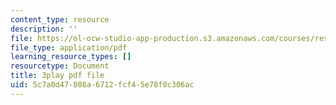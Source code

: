 ```yaml
---
content_type: resource
description: ''
file: https://ol-ocw-studio-app-production.s3.amazonaws.com/courses/res-9-003-brains-minds-and-machines-summer-course-summer-2015/5c7a0d47808a6712fcf45e78f0c306ac_FMb-HSnaNs4.pdf
file_type: application/pdf
learning_resource_types: []
resourcetype: Document
title: 3play pdf file
uid: 5c7a0d47-808a-6712-fcf4-5e78f0c306ac
---
```


